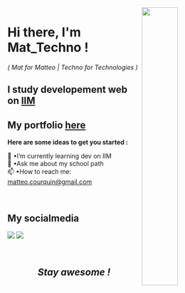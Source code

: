 <link rel="stylesheet" type="text/css" media="all" href="style.css" />

<img align="right" width="40%" src="https://www.frenchweb.fr/wp-content/uploads/2016/11/nicolas-hachet-2016.gif" data-canonical-src="https://media.giphy.com/media/cFdHXXm5GhJsc/giphy.gif?cid=ecf05e47yng7ezmnf7at7y8xwpcd3h8eo702fjopjc4tvkxt&amp;rid=giphy.gif&amp;ct=g" style="max-width: 100%;">

# **Hi there, I'm Mat_Techno !** 
*( Mat for Matteo | Techno for Technologies )*

## I study developement web on <a href="https://www.iim.fr/">IIM</a>
## My portfolio <a href="https://portfolio-matteo-courquin.vercel.app/">here</a>


**Here are some ideas to get you started :**

🌱 •I’m currently learning dev on IIM <br>
💬 •Ask me about my school path <br>
📫 •How to reach me: <a href="mailto:matteo.courquin@gmail.com">matteo.courquin@gmail.com</a> <br>

&nbsp;&nbsp;

## My socialmedia

<!-- <a href="#"><img src="https://img.shields.io/badge/Matteo Courquin-e1306c?style=for-the-badge&logo=instagram&logoColor=white" /></a> -->
<a href="https://github.com/MatteoCourquin"><img src="https://img.shields.io/badge/Matteo Courquin-24292e?style=for-the-badge&logo=github&logoColor=white" /></a>
<a href="https://www.linkedin.com/in/matteo-courquin-6658b0207/"><img src="https://img.shields.io/badge/Matteo_Techno-00A2FF?style=for-the-badge&logo=linkedin&logoColor=white" /></a>

&nbsp;&nbsp;


<div align= "center"> 

## ***Stay awesome !***

</div>
